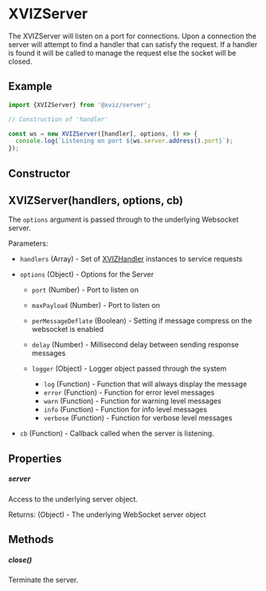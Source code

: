 # XVIZServer

The XVIZServer will listen on a port for connections. Upon a connection the server will attempt to
find a handler that can satisfy the request. If a handler is found it will be called to manage the
request else the socket will be closed.

## Example

```js
import {XVIZServer} from '@xviz/server';

// Construction of 'handler'

const ws = new XVIZServer([handler], options, () => {
  console.log(`Listening on port ${ws.server.address().port}`);
});
```

## Constructor

## XVIZServer(handlers, options, cb)

The `options` argument is passed through to the underlying Websocket server.

Parameters:

- `handlers` (Array) - Set of [XVIZHandler](/docs/api-reference/server/overview-handler.md)
  instances to service requests
- `options` (Object) - Options for the Server

  - `port` (Number) - Port to listen on
  - `maxPayload` (Number) - Port to listen on
  - `perMessageDeflate` (Boolean) - Setting if message compress on the websocket is enabled
  - `delay` (Number) - Millisecond delay between sending response messages
  - `logger` (Object) - Logger object passed through the system

    - `log` (Function) - Function that will always display the message
    - `error` (Function) - Function for error level messages
    - `warn` (Function) - Function for warning level messages
    - `info` (Function) - Function for info level messages
    - `verbose` (Function) - Function for verbose level messages

- `cb` (Function) - Callback called when the server is listening.

## Properties

##### server

Access to the underlying server object.

Returns: (Object) - The underlying WebSocket server object

## Methods

##### close()

Terminate the server.
